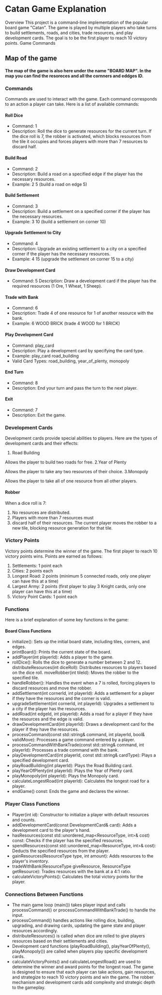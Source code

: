 # Catan Game Explanation
Overview
This project is a command-line implementation of the popular board game "Catan". The game is played by multiple players who take turns to build settlements, roads, and cities, trade resources, and play development cards. The goal is to be the first player to reach 10 victory points.
Game Commands
## Map of the game
#### The map of the game is also here under the name "BOARD MAP". In the map you can find the resoreces and all the cornners and eddges ID.

### Commands
Commands are used to interact with the game. Each command corresponds to an action a player can take. Here is a list of available commands:

#### Roll Dice
- Command: 1
- Description: Roll the dice to generate resources for the current turn. If the dice roll is 7, the robber is activated, which blocks resources from the tile it occupies and forces players with more than 7 resources to discard half.

#### Build Road
- Command: 2
- Description: Build a road on a specified edge if the player has the necessary resources.
- Example: 2 5 (build a road on edge 5)

#### Build Settlement
- Command: 3
- Description: Build a settlement on a specified corner if the player has the necessary resources.
- Example: 3 10 (build a settlement on corner 10)
#### Upgrade Settlement to City
- Command: 4
- Description: Upgrade an existing settlement to a city on a specified corner if the player has the necessary resources.
- Example: 4 15 (upgrade the settlement on corner 15 to a city)
#### Draw Development Card
- Command: 5
Description: Draw a development card if the player has the required resources (1 Ore, 1 Wheat, 1 Sheep).
#### Trade with Bank
- Command: 6 <giveResource> <getResource>
- Description: Trade 4 of one resource for 1 of another resource with the bank.
- Example: 6 WOOD BRICK (trade 4 WOOD for 1 BRICK)
#### Play Development Card
- Command: play_card
- Description: Play a development card by specifying the card type.
- Example: play_card road_building
- Valid Card Types: road_building, year_of_plenty, monopoly
#### End Turn
- Command: 8
- Description: End your turn and pass the turn to the next player.
#### Exit
- Command: 7
- Description: Exit the game.
### Development Cards
Development cards provide special abilities to players. Here are the types of development cards and their effects:

1. Road Building

Allows the player to build two roads for free.
2.Year of Plenty

Allows the player to take any two resources of their choice.
3.Monopoly

Allows the player to take all of one resource from all other players.
#### Robber
When a dice roll is 7:

1. No resources are distributed.
2. Players with more than 7 resources must 
3. discard half of their resources.
The current player moves the robber to a new tile, blocking resource generation for that tile.
### Victory Points
Victory points determine the winner of the game. The first player to reach 10 victory points wins. Points are earned as follows:

1. Settlements: 1 point each
2. Cities: 2 points each
3. Longest Road: 2 points (minimum 5 connected roads, only one player can have this at a time)
4. Largest Army: 2 points (first player to play 3 Knight cards, only one player can have this at a time)
5. Victory Point Cards: 1 point each
### Functions
Here is a brief explanation of some key functions in the game:

#### Board Class Functions
- initialize(): Sets up the initial board state, including tiles, corners, and edges.
- printBoard(): Prints the current state of the board.
- addPlayer(int playerId): Adds a player to the game.
- rollDice(): Rolls the dice to generate a number between 2 and 12.
distributeResources(int diceRoll): Distributes resources to players based on the dice roll.
moveRobber(int tileId): Moves the robber to the specified tile.
- handleRobber(): Handles the event when a 7 is rolled, forcing players to discard resources and move the robber.
- addSettlement(int cornerId, int playerId): Adds a settlement for a player if they have the resources and the corner is valid.
- upgradeSettlement(int cornerId, int playerId): Upgrades a settlement to a city if the player has the resources.
- addRoad(int edgeId, int playerId): Adds a road for a player if they have the resources and the edge is valid.
- drawDevelopmentCard(int playerId): Draws a development card for the player if they have the resources.
- processCommand(const std::string& command, int playerId, bool& validMove): Processes a game command entered by a player.
- processCommandWithBankTrade(const std::string& command, int playerId): Processes a trade command with the bank.
- playDevelopmentCard(int playerId, const std::string& cardType): Plays a specified development card.
- playRoadBuilding(int playerId): Plays the Road Building card.
- playYearOfPlenty(int playerId): Plays the Year of Plenty card.
- playMonopoly(int playerId): Plays the Monopoly card.
- calculateLongestRoad(int playerId): Calculates the longest road for a player.
- endGame() const: Ends the game and declares the winner.
### Player Class Functions
- Player(int id): Constructor to initialize a player with default resources and counts.
- addDevelopmentCard(const DevelopmentCard& card): Adds a development card to the player's hand.
- hasResources(const std::unordered_map<ResourceType, int>& cost) const: Checks if the player has the specified resources.
- spendResources(const std::unordered_map<ResourceType, int>& cost): Deducts the specified resources from the player.
- gainResources(ResourceType type, int amount): Adds resources to the player's inventory.
- tradeWithBank(ResourceType giveResource, ResourceType getResource): Trades resources with the bank at a 4:1 ratio.
- calculateVictoryPoints(): Calculates the total victory points for the player.
### Connections Between Functions
- The main game loop (main()) takes player input and calls processCommand() or processCommandWithBankTrade() to handle the input.
- processCommand() handles actions like rolling dice, building, upgrading, and drawing cards, updating the game state and player resources accordingly.
- distributeResources() is called when dice are rolled to give players resources based on their settlements and cities.
- Development card functions (playRoadBuilding(), playYearOfPlenty(), playMonopoly()) are called when players play specific development cards.
- calculateVictoryPoints() and calculateLongestRoad() are used to determine the winner and award points for the longest road.
The game is designed to ensure that each player can take actions, gain resources, and strategize to reach 10 victory points and win the game. The robber mechanism and development cards add complexity and strategic depth to the gameplay.
